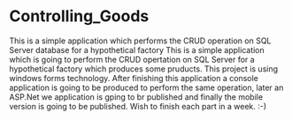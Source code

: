 # Controlling_Goods
This is a simple application which performs the CRUD operation on SQL Server database for a hypothetical factory 
This is a simple application which is going to perform the CRUD opertation on SQL Server for a hypothetical factory which produces some pruducts. 
This project is using windows forms technology. After finishing this application a console application is going to be produced to perform the same operation, later an ASP.Net we application is gping to br published and finally the mobile version is going to be published.
Wish to finish each part in a week. :-)
